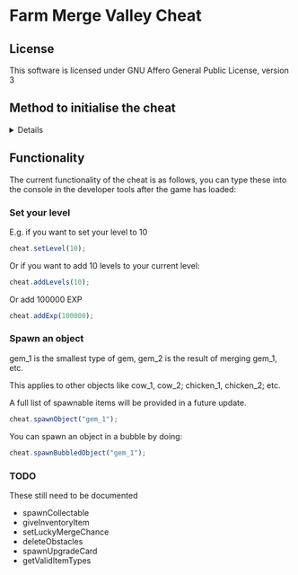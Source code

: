 <!--
SPDX-FileCopyrightHeader: Copyright © 2025 Lenny McLennington <lenny@sneed.church>. All rights reserved.
SPDX-FileContributor: Lenny McLennington <lenny@sneed.church>
SPDX-License-Identifier: AGPL-3.0-only
-->

# Farm Merge Valley Cheat

## License

This software is licensed under GNU Affero General Public License, version 3

## Method to initialise the cheat

<details>

Steps 1-7 only need to be done once every time the game updates. If you have already set up the breakpoint then you can just initialise the cheat from step 8.

### Set up the injection point

1. Open Farm Merge Valley.
2. Open the console in your browser (F12 or Ctrl+Shift+I). The game will pause on a debugger trap.
3. Copy the code below and paste it into the console.

<details>

```js
Function.prototype.constructor = new Proxy(Function.prototype.constructor, {
  apply(target, thisArg, argumentsList) {
    if (argumentsList.length === 1 && argumentsList[0] === "debugger") {
      return () => {};
    }

    return Reflect.apply(target, thisArg, argumentsList);
  },
});
```

</details>

4. Resume script execution by pressing F8, or by pressing Ctrl+Shift+P and typing "Resume script execution" then pressing enter.
5. Press Ctrl+P and paste `main.e1beb6272284d6dce88c.js:1:26310` then press enter, it should take you to a specific line in the code and highlight it orange so it's easy for you to find the position of the text cursor.
6. Set a breakpoint by clicking the left part of the sidebar in on the same line as the current text cursor position.
7. Close Farm Merge Valley.

### Load the cheat

8. Open Farm Merge Valley and make sure the developer tools are still open because they need to be active as soon as the game begins loading (the game screen will be black until you finish loading the cheat - this is normal).
9. When the game starts loading, it will pause again on a debugger trap, follow both steps **3 and 4** again in order to bypass the debugger trap. After you've followed those steps again, the debugger should break again, this time on the breakpoint that you previously set in step **6**. Now, copy the code below and paste it into the console:

<details>

```js
// SPDX-FileCopyrightHeader: Copyright © 2025 Lenny McLennington <lenny@sneed.church>. All rights reserved.
// SPDX-FileContributor: Lenny McLennington <lenny@sneed.church>
// SPDX-License-Identifier: AGPL-3.0-only

function firstValue(obj) {
  return Object.values(obj)[0];
}

class Cheat {
  initialised = false;

  // modules
  game = null;
  behaviors = null;
  gameplayMapScreen = null;

  mergeSystem = null;

  // module importing stuff
  fmvImport = null;
  gameSingletonId = null;
  behaviorsId = null;

  constructor(fmvImport, gameSingletonId, behaviorsId) {
    this.fmvImport = fmvImport;
    this.gameSingletonId = gameSingletonId || gameSingletonId;
    this.behaviorsId = behaviorsId || behaviorsId;
  }

  get backendServices() {
    return this.game.services;
  }

  get worldServices() {
    return this.gameplayMapScreen.services;
  }

  init() {
    if (this.initialised) return;

    this.game = firstValue(this.fmvImport(this.gameSingletonId));
    this.behaviors = firstValue(this.fmvImport(this.behaviorsId));

    this.gameplayMapScreen = this.game.services.canvas.stage.getChildByName(
      "GameplayMapScreen",
      true,
    );

    this.rewardSystem = this.gameplayMapScreen._systems.find(
      (x) => x._processReward,
    );
    this.mergeSystem = this.gameplayMapScreen._systems.find(
      (x) => x._luckyMergeChance,
    );
    this.upgradeCardSystem = this.gameplayMapScreen._systems.find(
      (x) => x._updateUpgradeCardObject,
    );
    this.rankBar = Object.values(
      this.game.services.navigation.hudLayer.hudContainer.getAllUIElements(),
    ).find((x) => x.AnimateRankBar);

    this.initialised = true;
  }

  spawnCollectable(target, amount) {
    const object = this.spawnAtClosestEmptyToCenter(`gem_1`);

    object.getBehavior("collectable")._data.reward = [
      { key: target, amount: amount },
    ];
    this.worldServices.world.addGameObject(object);

    return object;
  }

  spawnAtClosestEmptyToCenter(id) {
    const object = this.backendServices.gameObjectFactory.createById(id);

    object.addBehavior(
      new this.behaviors.gridPosition(
        this.worldServices.visibleCells.getClosestEmptyToTheCenter(),
      ),
    );

    return object;
  }

  spawnBubbledObject(target) {
    return this.worldServices.rewardService.giveObjectReward({
      rewards: [target],
      container: this.gameplayMapScreen,
      animationEndEvent: null,
      bubblePosition: { x: 0, y: -200 },
    });
  }

  spawnObject(target) {
    let object = this.spawnAtClosestEmptyToCenter(target);
    this.worldServices.world.addGameObject(object);
    return object;
  }

  giveInventoryItem(target, amount) {
    return this.worldServices.rewardService.giveInventoryReward({
      reward: { key: target, amount: amount },
      parent: this.gameplayMapScreen,
    });
  }

  // 100 = always lucky merge, 0 = never lucky merge, default is 5
  setLuckyMergeChance(percentage) {
    this.mergeSystem._luckyMergeChance = percentage;
  }

  setLevel(level) {
    this.backendServices.experience._levelInventory.amount = level;
    this.rankBar.AnimateRankBar();
  }

  addLevels(amount) {
    this.backendServices.experience._levelInventory.amount += amount;
    this.rankBar.AnimateRankBar();
  }

  addExp(amount) {
    this.backendServices.experience.addExp(amount);
    this.rankBar.AnimateRankBar();
  }

  deleteObstacles() {
    worldServices.world
      .getAllGameObjects()
      .filter(
        (x) =>
          x.hasBehavior("hitpoints") &&
          !x.hasBehavior("shovelable") &&
          !x.hasBehavior("movable"),
      )
      .forEach((x) => worldServices.world.removeGameObject(x));
  }

  spawnUpgradeCard(target, tier) {
    if (!(1 <= tier && tier <= 3)) return;

    const object = this.spawnAtClosestEmptyToCenter(`upgrade_card_${tier}`);
    const behavior = object.getBehavior("upgradeCard");
    this.upgradeCardSystem._updateUpgradeCardObject(object, behavior, target);

    this.worldServices.world.addGameObject(object);

    return object;
  }

  findBlueprintsWithBehaviour(behaviour) {
    return Array.from(this.backendServices.blueprintCollection._blueprints)
      .map((x) => x[1])
      .filter((x) => Object.keys(x.components).includes(behaviour));
  }

  altFindBlueprintsWithBehaviour(behaviour) {
    return Array.from(this.backendServices.blueprintCollection._blueprints)
      .map((x) => x[1])
      .filter(
        (x) =>
          Object.keys(x.components).includes(behaviour) &&
          !x.id.startsWith("base_"),
      )
      .map((x) => x.id);
  }

  getValidItemTypes() {
    return this.backendServices.inventory._model._inventoryItems
      .keys()
      .toArray();
  }
}

const CheatAutoInit = new Proxy(Cheat, {
  construct(target, args) {
    const instance = new target(...args);
    const proxiedInstance = new Proxy(instance, {
      get: (target, prop) => {
        const orig = target[prop];
        if (typeof orig === "function" && prop !== "init") {
          return (...arguments) => {
            target.init();
            return orig.apply(target, arguments);
          };
        }
        return orig;
      },
    });

    proxiedInstance._inner = instance;

    return proxiedInstance;
  },
});

const fmvImport =
  window.cheat === undefined
    ? _0x28bd45
    : window.cheat.fmvImport;

const cheat = new CheatAutoInit(fmvImport, 0x11688, 0x130f5);

window.cheat = cheat;

```

</details>

10. Now you can just repeat step **4** to resume the script execution. Wait for the game to load before using the cheat functionality.

</details>

## Functionality

<!-- TODO: parse assets-manifest.json to get the list of items that can be spawned. -->

The current functionality of the cheat is as follows, you can type these into the console in the developer tools after the game has loaded:

### Set your level

E.g. if you want to set your level to 10

```js
cheat.setLevel(10);
```

Or if you want to add 10 levels to your current level:

```js
cheat.addLevels(10);
```

Or add 100000 EXP

```js
cheat.addExp(100000);
```

### Spawn an object

gem_1 is the smallest type of gem, gem_2 is the result of merging gem_1, etc.

This applies to other objects like cow_1, cow_2; chicken_1, chicken_2; etc.

A full list of spawnable items will be provided in a future update.

```js
cheat.spawnObject("gem_1");
```

You can spawn an object in a bubble by doing:

```js
cheat.spawnBubbledObject("gem_1");
```

### TODO

These still need to be documented

- spawnCollectable
- giveInventoryItem
- setLuckyMergeChance
- deleteObstacles
- spawnUpgradeCard
- getValidItemTypes
